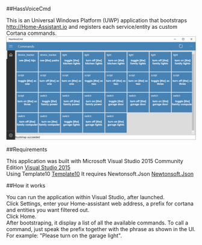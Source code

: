 ##HassVoiceCmd

This is an Universal Windows Platform (UWP) application that bootstraps <a href="http://Home-Assistant.io">http://Home-Assistant.io</a> and registers each service/entity as custom Cortana commands.
![Screen](HassVoiceCmd-Screen.png)

##Requirements

This application was built with Microsoft Visual Studio 2015 Community Edition [Visual Studio 2015](https://www.visualstudio.com/vs/community)<br>
Using Template10 [Template10](https://github.com/Windows-XAML/Template10)
It requires Newtonsoft.Json [Newtonsoft.Json](http://www.newtonsoft.com/json">http://www.newtonsoft.com/json)

##How it works

You can run the application within Visual Studio, after launched.<br>
Click Settings, enter your Home-assistant web address, a prefix for cortana and entities you want filtered out.<br>
Click Home.<br>
After bootstraping, it display a list of all the available commands.
To call a command, just speak the prefix together with the phrase as shown in the UI.<br>
For example: "Please turn on the garage light".
